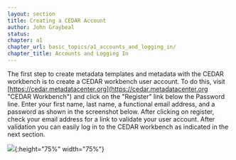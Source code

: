 ```yaml
---
layout: section
title: Creating a CEDAR Account
author: John Graybeal
status: 
chapter: a1
chapter_url: basic_topics/a1_accounts_and_logging_in/
chapter_title: Accounts and Logging In
---
```


The first step to create metadata templates and metadata with the CEDAR workbench is to create a CEDAR workbench user account. To do this, visit [https://cedar.metadatacenter.org](https://cedar.metadatacenter.org "CEDAR Workbench") and click on the "Register" link below the Password line. Enter your first name, last name, a functional email address, and a password as shown in the screenshot below. After clicking on register, check your email address for a link to validate your user account. After validation you can easily log in to the CEDAR workbench as indicated in the next section.


![](https://github.com/metadatacenter/cedar-manual/raw/master/docs/assets/imgs/create_account1.png){:height="75%" width="75%"}
